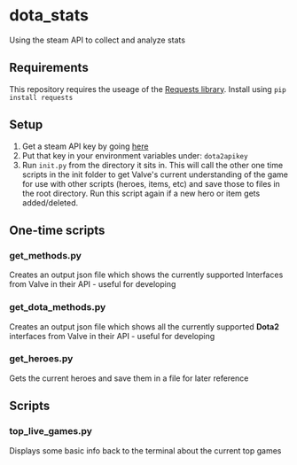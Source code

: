 # dota_stats
Using the steam API to collect and analyze stats

## Requirements
This repository requires the useage of the [Requests library](https://github.com/psf/requests).
Install using `pip install requests`

## Setup
1. Get a steam API key by going [here](https://steamcommunity.com/dev/apikey)
2. Put that key in your environment variables under: `dota2apikey`
3. Run `init.py` from the directory it sits in. This will call the other one time scripts in the init folder to get Valve's current understanding of the game for use with other scripts (heroes, items, etc) and save those to files in the root directory. Run this script again if a new hero or item gets added/deleted.

## One-time scripts
### get_methods.py 
Creates an output json file which shows the currently supported Interfaces from Valve in their API - useful for developing
### get_dota_methods.py
Creates an output json file which shows all the currently supported **Dota2** interfaces from Valve in their API - useful for developing
### get_heroes.py
Gets the current heroes and save them in a file for later reference

## Scripts
### top_live_games.py
Displays some basic info back to the terminal about the current top games